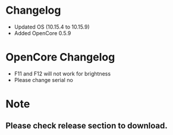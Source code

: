 
# Changelog
  - Updated OS (10.15.4 to 10.15.9)
  - Added OpenCore 0.5.9

# OpenCore Changelog
  - F11 and F12 will not work for brightness
  - Please change serial no


# Note
  ## Please check release section to download.
